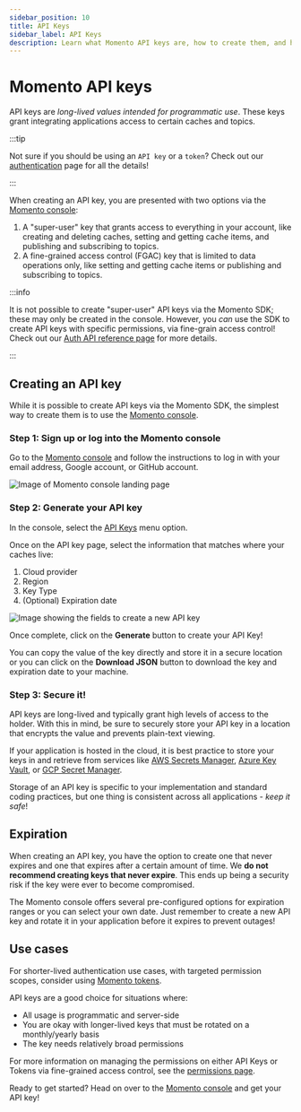 ```yaml
---
sidebar_position: 10
title: API Keys
sidebar_label: API Keys
description: Learn what Momento API keys are, how to create them, and how they are used.
---
```


# Momento API keys

API keys are *long-lived values intended for programmatic use*. These keys grant integrating applications access to certain caches and topics.

:::tip

Not sure if you should be using an `API key` or a `token`? Check out our [authentication](./index.mdx) page for all the details!

:::

When creating an API key, you are presented with two options via the [Momento console](https://console.gomomento.com/tokens):

1. A "super-user" key that grants access to everything in your account, like creating and deleting caches, setting and getting cache items, and publishing and subscribing to topics.
2. A fine-grained access control (FGAC) key that is limited to data operations only, like setting and getting cache items or publishing and subscribing to topics.

:::info

It is not possible to create "super-user" API keys via the Momento SDK; these may only be created in the console. However, you *can* use the SDK to create API keys with specific permissions, via fine-grain access control! Check out our [Auth API reference page](./../api-reference/auth.md) for more details.

:::

## Creating an API key

While it is possible to create API keys via the Momento SDK, the simplest way to create them is to use the [Momento console](https://console.gomomento.com/tokens).

### Step 1: Sign up or log into the Momento console

Go to the [Momento console](https://console.gomomento.com/tokens) and follow the instructions to log in with your email address, Google account, or GitHub account.

![Image of Momento console landing page](@site/static/img/getting-started/console.png)

### Step 2: Generate your API key

In the console, select the [API Keys](https://console.gomomento.com/tokens) menu option.

Once on the API key page, select the information that matches where your caches live:

1. Cloud provider
2. Region
3. Key Type
3. (Optional) Expiration date

![Image showing the fields to create a new API key](@site/static/img/getting-started/select-provider-region.png)

Once complete, click on the **Generate** button to create your API Key!

You can copy the value of the key directly and store it in a secure location or you can click on the **Download JSON** button to download the key and expiration date to your machine.

### Step 3: Secure it!

API keys are long-lived and typically grant high levels of access to the holder. With this in mind, be sure to securely store your API key in a location that encrypts the value and prevents plain-text viewing.

If your application is hosted in the cloud, it is best practice to store your keys in and retrieve from services like [AWS Secrets Manager](https://aws.amazon.com/secrets-manager/), [Azure Key Vault](https://learn.microsoft.com/en-us/azure/key-vault/general/overview), or [GCP Secret Manager](https://cloud.google.com/secret-manager).

Storage of an API key is specific to your implementation and standard coding practices, but one thing is consistent across all applications - *keep it safe*!

## Expiration

When creating an API key, you have the option to create one that never expires and one that expires after a certain amount of time. We **do not recommend creating keys that never expire**. This ends up being a security risk if the key were ever to become compromised.

The Momento console offers several pre-configured options for expiration ranges or you can select your own date. Just remember to create a new API key and rotate it in your application before it expires to prevent outages!

## Use cases

For shorter-lived authentication use cases, with targeted permission scopes, consider using [Momento tokens](./tokens.md).

API keys are a good choice for situations where:

* All usage is programmatic and server-side
* You are okay with longer-lived keys that must be rotated on a monthly/yearly basis
* The key needs relatively broad permissions

For more information on managing the permissions on either API Keys or Tokens via fine-grained access control, see the [permissions page](./permissions.md).

Ready to get started? Head on over to the [Momento console](https://console.gomomento.com/tokens) and get your API key!
